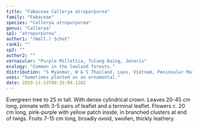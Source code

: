 ```yaml
---
title: "Fabaceae Callerya atropurpurea"
family: "Fabaceae"
species: "Callerya atropurpurea"
genus: "Callerya"
sp1: "atropurpurea"
author1: "(Wall.) Schot"
rank1: ""
sp2: ""
author2: ""
vernacular: "Purple Millettia, Tulang Daing, Jenaris"
ecology: "Common in the lowland forests."
distribution: "S Myanmar, W & S Thailand, Laos, Vietnam, Peninsular Malaysia, Sumatra and Riau."
uses: "Sometimes planted as an ornamental."
date: 2019-11-13T09:35:09.128Z
---
```

Evergreen tree to 25 m tall. With dense cylindrical crown. Leaves 20-45 cm long, pinnate with 3-5 pairs of leaflet and a terminal leaflet. Flowers c. 20 cm long, pink-purple with yellow patch inside, in branched clusters at end of twigs. Fruits 7-15 cm long, broadly ovoid, swollen, thickly leathery.